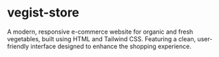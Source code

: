 # vegist-store
A modern, responsive e-commerce website for organic and fresh vegetables, built using HTML and Tailwind CSS. Featuring a clean, user-friendly interface designed to enhance the shopping experience.
